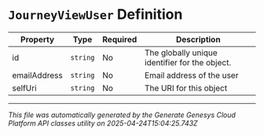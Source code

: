 # `JourneyViewUser` Definition

| Property | Type | Required | Description |
|----------|------|----------|-------------|
| id | `string` | No | The globally unique identifier for the object. |
| emailAddress | `string` | No | Email address of the user |
| selfUri | `string` | No | The URI for this object |

---

*This file was automatically generated by the Generate Genesys Cloud Platform API classes utility on 2025-04-24T15:04:25.743Z*